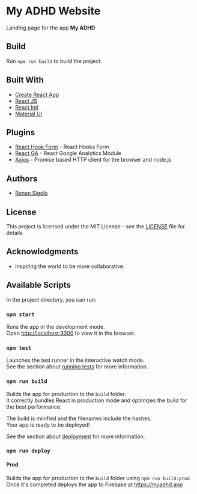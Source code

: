 # My ADHD Website

Landing page for the app **My ADHD**

## Build

Run `npm run build` to build the project.

## Built With

- [Create React App](https://facebook.github.io/create-react-app)
- [React JS](https://reactjs.org)
- [React Intl](https://github.com/yahoo/react-intl)
- [Material UI](https://material-ui.com)

## Plugins

- [React Hook Form](https://www.react-hook-form.com) - React Hooks Form
- [React GA](https://github.com/react-ga/react-ga) - React Google Analytics Module
- [Axios](https://github.com/axios/axios) - Promise based HTTP client for the browser and node.js

## Authors

- [Renan Sigolo](https://github.com/renansigolo)

## License

This project is licensed under the MIT License - see the [LICENSE](LICENSE) file for details

## Acknowledgments

- Inspiring the world to be more collaborative.

## Available Scripts

In the project directory, you can run:

### `npm start`

Runs the app in the development mode.<br>
Open [http://localhost:3000](http://localhost:3000) to view it in the browser.

### `npm test`

Launches the test runner in the interactive watch mode.<br>
See the section about [running tests](https://facebook.github.io/create-react-app/docs/running-tests) for more information.

### `npm run build`

Builds the app for production to the `build` folder.<br>
It correctly bundles React in production mode and optimizes the build for the best performance.

The build is minified and the filenames include the hashes.<br>
Your app is ready to be deployed!

See the section about [deployment](https://facebook.github.io/create-react-app/docs/deployment) for more information.

### `npm run deploy`

<!-- #### Dev

Builds the app for production to the `build` folder using `npm run build`.<br>
Once it's completed deploys the app to Firebase at https://dev.myadhd.app -->

#### Prod

Builds the app for production to the `build` folder using `npm run build:prod`.<br>
Once it's completed deploys the app to Firebase at https://myadhd.app
